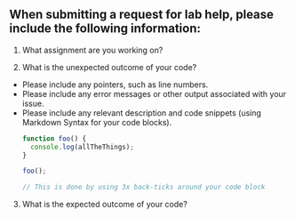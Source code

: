 ## When submitting a request for lab help, please include the following information:

1. What assignment are you working on?

2. What is the unexpected outcome of your code?
  - Please include any pointers, such as line numbers.
  - Please include any error messages or other output associated with your issue.
  - Please include any relevant description and code snippets (using Markdown Syntax for your code blocks).
    ``` javascript
    function foo() {
      console.log(allTheThings);
    }

    foo();

    // This is done by using 3x back-ticks around your code block
    ```

3. What is the expected outcome of your code?
